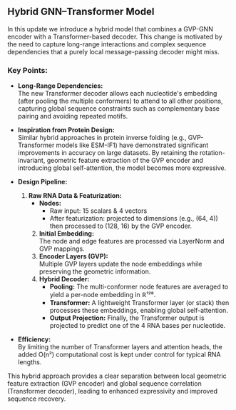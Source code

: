 ## Hybrid GNN–Transformer Model

In this update we introduce a hybrid model that combines a GVP-GNN encoder with a Transformer-based decoder. This change is motivated by the need to capture long-range interactions and complex sequence dependencies that a purely local message-passing decoder might miss.

### Key Points:
- **Long-Range Dependencies:**  
  The new Transformer decoder allows each nucleotide's embedding (after pooling the multiple conformers) to attend to all other positions, capturing global sequence constraints such as complementary base pairing and avoiding repeated motifs.
  
- **Inspiration from Protein Design:**  
  Similar hybrid approaches in protein inverse folding (e.g., GVP-Transformer models like ESM-IF1) have demonstrated significant improvements in accuracy on large datasets. By retaining the rotation-invariant, geometric feature extraction of the GVP encoder and introducing global self-attention, the model becomes more expressive.

- **Design Pipeline:**
  1. **Raw RNA Data & Featurization:**  
     - **Nodes:**  
       - Raw input: 15 scalars & 4 vectors  
       - After featurization: projected to dimensions (e.g., (64, 4)) then processed to (128, 16) by the GVP encoder.
     2. **Initial Embedding:**  
        The node and edge features are processed via LayerNorm and GVP mappings.
     3. **Encoder Layers (GVP):**  
        Multiple GVP layers update the node embeddings while preserving the geometric information.
     4. **Hybrid Decoder:**  
        - **Pooling:** The multi-conformer node features are averaged to yield a per-node embedding in ℝ¹²⁸.
        - **Transformer:** A lightweight Transformer layer (or stack) then processes these embeddings, enabling global self-attention.
        - **Output Projection:** Finally, the Transformer output is projected to predict one of the 4 RNA bases per nucleotide.
        
- **Efficiency:**  
  By limiting the number of Transformer layers and attention heads, the added O(n²) computational cost is kept under control for typical RNA lengths.

This hybrid approach provides a clear separation between local geometric feature extraction (GVP encoder) and global sequence correlation (Transformer decoder), leading to enhanced expressivity and improved sequence recovery.

